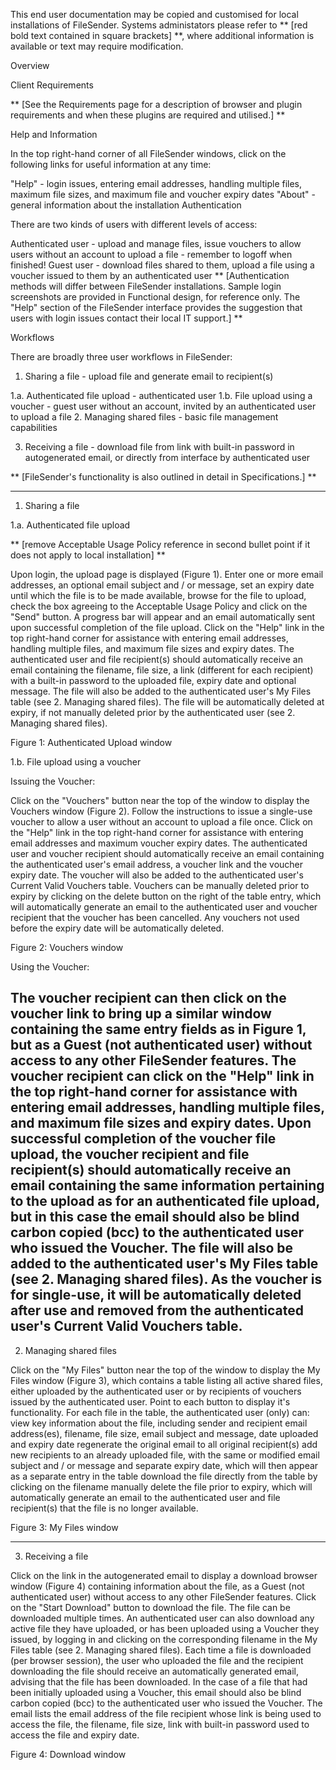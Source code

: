 This end user documentation may be copied and customised for local installations of FileSender. Systems administators please refer to ** [red bold text contained in square brackets] **, where additional information is available or text may require modification.

Overview

Client Requirements

** [See the Requirements page for a description of browser and plugin requirements and when these plugins are required and utilised.] **

Help and Information

In the top right-hand corner of all FileSender windows, click on the following links for useful information at any time:

"Help" - login issues, entering email addresses, handling multiple files, maximum file sizes, and maximum file and voucher expiry dates
"About" - general information about the installation
Authentication

There are two kinds of users with different levels of access:

Authenticated user - upload and manage files, issue vouchers to allow users without an account to upload a file - remember to logoff when finished!
Guest user - download files shared to them, upload a file using a voucher issued to them by an authenticated user
** [Authentication methods will differ between FileSender installations. Sample login screenshots are provided in Functional design, for reference only. The "Help" section of the FileSender interface provides the suggestion that users with login issues contact their local IT support.] **

Workflows

There are broadly three user workflows in FileSender:

1. Sharing a file - upload file and generate email to recipient(s)

1.a. Authenticated file upload - authenticated user
1.b. File upload using a voucher - guest user without an account, invited by an authenticated user to upload a file
2. Managing shared files - basic file management capabilities

3. Receiving a file - download file from link with built-in password in autogenerated email, or directly from interface by authenticated user

** [FileSender's functionality is also outlined in detail in Specifications.] **

--------------------------------------------------------------------------------------------------

1. Sharing a file

1.a. Authenticated file upload

** [remove Acceptable Usage Policy reference in second bullet point if it does not apply to local installation] **

Upon login, the upload page is displayed (Figure 1).
Enter one or more email addresses, an optional email subject and / or message, set an expiry date until which the file is to be made available, browse for the file to upload, check the box agreeing to the Acceptable Usage Policy and click on the "Send" button. A progress bar will appear and an email automatically sent upon successful completion of the file upload. Click on the "Help" link in the top right-hand corner for assistance with entering email addresses, handling multiple files, and maximum file sizes and expiry dates.
The authenticated user and file recipient(s) should automatically receive an email containing the filename, file size, a link (different for each recipient) with a built-in password to the uploaded file, expiry date and optional message.
The file will also be added to the authenticated user's My Files table (see 2. Managing shared files).
The file will be automatically deleted at expiry, if not manually deleted prior by the authenticated user (see 2. Managing shared files).




Figure 1: Authenticated Upload window

1.b. File upload using a voucher

Issuing the Voucher:

Click on the "Vouchers" button near the top of the window to display the Vouchers window (Figure 2).
Follow the instructions to issue a single-use voucher to allow a user without an account to upload a file once. Click on the "Help" link in the top right-hand corner for assistance with entering email addresses and maximum voucher expiry dates.
The authenticated user and voucher recipient should automatically receive an email containing the authenticated user's email address, a voucher link and the voucher expiry date.
The voucher will also be added to the authenticated user's Current Valid Vouchers table. Vouchers can be manually deleted prior to expiry by clicking on the delete button on the right of the table entry, which will automatically generate an email to the authenticated user and voucher recipient that the voucher has been cancelled. Any vouchers not used before the expiry date will be automatically deleted.




Figure 2: Vouchers window

Using the Voucher:

The voucher recipient can then click on the voucher link to bring up a similar window containing the same entry fields as in Figure 1, but as a Guest (not authenticated user) without access to any other FileSender features. The voucher recipient can click on the "Help" link in the top right-hand corner for assistance with entering email addresses, handling multiple files, and maximum file sizes and expiry dates.
Upon successful completion of the voucher file upload, the voucher recipient and file recipient(s) should automatically receive an email containing the same information pertaining to the upload as for an authenticated file upload, but in this case the email should also be blind carbon copied (bcc) to the authenticated user who issued the Voucher.
The file will also be added to the authenticated user's My Files table (see 2. Managing shared files).
As the voucher is for single-use, it will be automatically deleted after use and removed from the authenticated user's Current Valid Vouchers table.
--------------------------------------------------------------------------------------------------

2. Managing shared files

Click on the "My Files" button near the top of the window to display the My Files window (Figure 3), which contains a table listing all active shared files, either uploaded by the authenticated user or by recipients of vouchers issued by the authenticated user.
Point to each button to display it's functionality. For each file in the table, the authenticated user (only) can:
view key information about the file, including sender and recipient email address(es), filename, file size, email subject and message, date uploaded and expiry date
regenerate the original email to all original recipient(s)
add new recipients to an already uploaded file, with the same or modified email subject and / or message and separate expiry date, which will then appear as a separate entry in the table
download the file directly from the table by clicking on the filename
manually delete the file prior to expiry, which will automatically generate an email to the authenticated user and file recipient(s) that the file is no longer available.




Figure 3: My Files window

--------------------------------------------------------------------------------------------------

3. Receiving a file

Click on the link in the autogenerated email to display a download browser window (Figure 4) containing information about the file, as a Guest (not authenticated user) without access to any other FileSender features. Click on the "Start Download" button to download the file. The file can be downloaded multiple times.
An authenticated user can also download any active file they have uploaded, or has been uploaded using a Voucher they issued, by logging in and clicking on the corresponding filename in the My Files table (see 2. Managing shared files).
Each time a file is downloaded (per browser session), the user who uploaded the file and the recipient downloading the file should receive an automatically generated email, advising that the file has been downloaded. In the case of a file that had been initially uploaded using a Voucher, this email should also be blind carbon copied (bcc) to the authenticated user who issued the Voucher. The email lists the email address of the file recipient whose link is being used to access the file, the filename, file size, link with built-in password used to access the file and expiry date.




Figure 4: Download window
